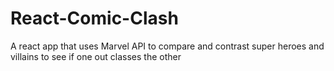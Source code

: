 # React-Comic-Clash
A react app that uses Marvel API to compare and contrast super heroes and villains to see if one out classes the other 
